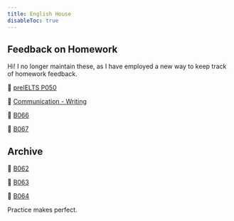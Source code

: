 ```yaml
---
title: English House
disableToc: true
---
```


## Feedback on Homework

Hi! I no longer maintain these, as I have employed a new way to keep track of homework feedback.

🥚 [preIELTS P050](https://www.notion.so/quangnd/preIELTS-P050-875d11c514f94e478fab42609b9844c5)

🥚 [Communication - Writing](https://www.notion.so/quangnd/Communication-Writing-60531b6bf77942c78dbf8a59a6f450d6)

🌱 [B066](https://www.notion.so/quangnd/B066-5678ea64e8594a00a6cf48862ab2dd7e)

🌱 [B067](https://www.notion.so/quangnd/B067-890fb1b501964701a7ba024d59f91072)

## Archive

🌱 [B062](https://www.notion.so/quangnd/B062-10a4aff3c7874002a548fc3b04322e3c)

🌱 [B063](https://www.notion.so/quangnd/B063-112418c2728f4ba1b3c8654f9620662d)

🌱 [B064](https://quangnd.notion.site/B064-004cfdfb7b414d77a265579cc9d13108)

<div class="wrapper">
  <div class="typing-effect">
    Practice makes perfect.
  </div>
</div>

